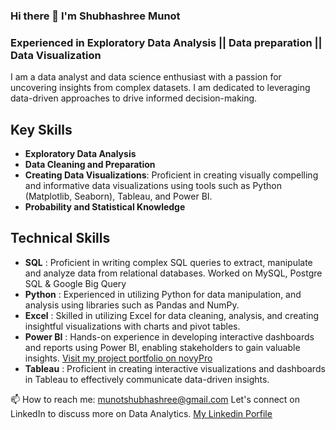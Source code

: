### Hi there 👋  I'm Shubhashree Munot
### Experienced in Exploratory Data Analysis || Data preparation || Data Visualization

<!--
**Shubhashree26/Shubhashree26** is a ✨ _special_ ✨ repository because its `README.md` (this file) appears on your GitHub profile.

Here are some ideas to get you started:

- 🔭 I’m currently working on .
- 🌱 I’m currently learning ...
- 👯 I’m looking to collaborate on ...
- 🤔 I’m looking for help with ...
- 💬 Ask me about ...
- 📫 How to reach me: ...
- 😄 Pronouns: ...
- ⚡ Fun fact: ...
-->
I am a data analyst and data science enthusiast with a passion for uncovering insights from complex datasets. I am dedicated to leveraging data-driven approaches to drive informed decision-making.

## Key Skills
- **Exploratory Data Analysis**
- **Data Cleaning and Preparation**
- **Creating Data Visualizations**: Proficient in creating visually compelling and informative data visualizations using tools such as Python (Matplotlib, Seaborn), Tableau, and Power BI.
- **Probability and Statistical Knowledge**

## Technical Skills
- **SQL** :  Proficient in writing complex SQL queries to extract, manipulate and analyze data from relational databases. Worked on MySQL, Postgre SQL & Google Big Query
- **Python** :  Experienced in utilizing Python for data manipulation, and analysis using libraries such as Pandas and NumPy.
- **Excel** :  Skilled in utilizing Excel for data cleaning, analysis, and creating insightful visualizations with charts and pivot tables.
- **Power BI** :  Hands-on experience in developing interactive dashboards and reports using Power BI, enabling stakeholders to gain valuable insights.
[Visit my project portfolio on novyPro](https://www.novypro.com/profile_about/shubhashreemunot)
- **Tableau** :  Proficient in creating interactive visualizations and dashboards in Tableau to effectively communicate data-driven insights.


📫 How to reach me:  [munotshubhashree@gmail.com]()
Let's connect on LinkedIn to discuss more on Data Analytics. [My Linkedin Porfile](https://www.linkedin.com/in/shubhashree-munot-91447aa0/)
